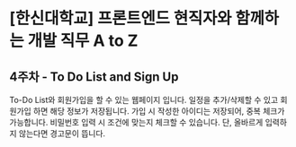 # [한신대학교] 프론트엔드 현직자와 함께하는 개발 직무 A to Z
## 4주차 - To Do List and Sign Up
To-Do List와 회원가입을 할 수 있는 웹페이지 입니다.
일정을 추가/삭제할 수 있고 회원가입 하면 해당 정보가 저장됩니다.
가입 시 작성한 아이디는 저장되어, 중복 체크가 가능합니다.
비밀번호 입력 시 조건에 맞는지 체크할 수 있습니다. 단, 올바르게 입력하지 않는다면 경고문이 뜹니다.
